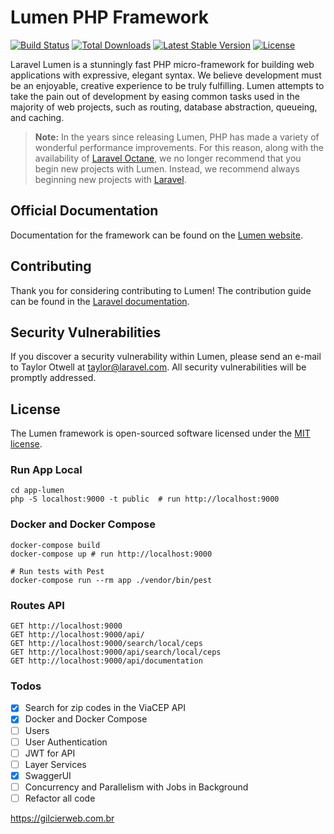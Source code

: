 # Lumen PHP Framework

[![Build Status](https://travis-ci.org/laravel/lumen-framework.svg)](https://travis-ci.org/laravel/lumen-framework)
[![Total Downloads](https://img.shields.io/packagist/dt/laravel/lumen-framework)](https://packagist.org/packages/laravel/lumen-framework)
[![Latest Stable Version](https://img.shields.io/packagist/v/laravel/lumen-framework)](https://packagist.org/packages/laravel/lumen-framework)
[![License](https://img.shields.io/packagist/l/laravel/lumen)](https://packagist.org/packages/laravel/lumen-framework)

Laravel Lumen is a stunningly fast PHP micro-framework for building web applications with expressive, elegant syntax. We believe development must be an enjoyable, creative experience to be truly fulfilling. Lumen attempts to take the pain out of development by easing common tasks used in the majority of web projects, such as routing, database abstraction, queueing, and caching.

> **Note:** In the years since releasing Lumen, PHP has made a variety of wonderful performance improvements. For this reason, along with the availability of [Laravel Octane](https://laravel.com/docs/octane), we no longer recommend that you begin new projects with Lumen. Instead, we recommend always beginning new projects with [Laravel](https://laravel.com).

## Official Documentation

Documentation for the framework can be found on the [Lumen website](https://lumen.laravel.com/docs).

## Contributing

Thank you for considering contributing to Lumen! The contribution guide can be found in the [Laravel documentation](https://laravel.com/docs/contributions).

## Security Vulnerabilities

If you discover a security vulnerability within Lumen, please send an e-mail to Taylor Otwell at taylor@laravel.com. All security vulnerabilities will be promptly addressed.

## License

The Lumen framework is open-sourced software licensed under the [MIT license](https://opensource.org/licenses/MIT).

### Run App Local
```shell
cd app-lumen
php -S localhost:9000 -t public  # run http://localhost:9000
```

### Docker and Docker Compose

```shell
docker-compose build
docker-compose up # run http://localhost:9000

# Run tests with Pest
docker-compose run --rm app ./vendor/bin/pest

```

### Routes API
```shell
GET http://localhost:9000
GET http://localhost:9000/api/
GET http://localhost:9000/search/local/ceps
GET http://localhost:9000/api/search/local/ceps
GET http://localhost:9000/api/documentation
```

### Todos

* [X] Search for zip codes in the ViaCEP API
* [X] Docker and Docker Compose
* [ ] Users
* [ ] User Authentication
* [ ] JWT for API
* [ ] Layer Services
* [X] SwaggerUI
* [ ] Concurrency and Parallelism with Jobs in Background
* [ ] Refactor all code

https://gilcierweb.com.br